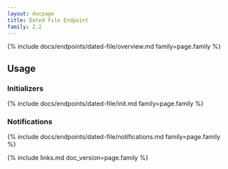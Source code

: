 ```yaml
---
layout: docpage
title: Dated File Endpoint
family: 2.2
---
```


{% include docs/endpoints/dated-file/overview.md family=page.family %}


## Usage

### Initializers

{% include docs/endpoints/dated-file/init.md family=page.family %}

### Notifications

{% include docs/endpoints/dated-file/notifications.md family=page.family %}


{% include links.md doc_version=page.family %}
